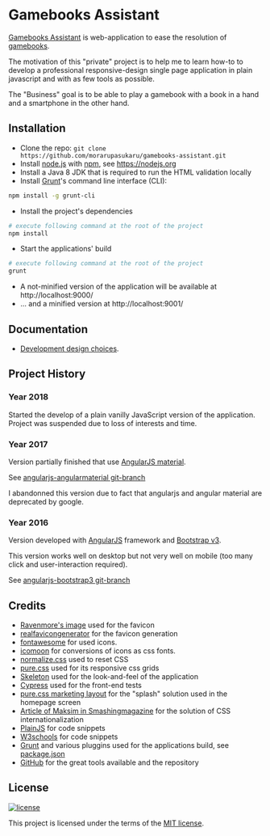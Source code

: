# Gamebooks Assistant

[Gamebooks Assistant](http://morarupasukaru.github.io/gamebooks-assistant/) is web-application to ease the  resolution of [gamebooks](https://en.wikipedia.org/wiki/Gamebook).

The motivation of this "private" project is to help me to learn how-to to develop a professional responsive-design single page application in plain javascript and with as few tools as possible.

The "Business" goal is to be able to play a gamebook with a book in a hand and a smartphone in the other hand.


## Installation

- Clone the repo: `git clone https://github.com/morarupasukaru/gamebooks-assistant.git`
- Install [node.js](https://nodejs.org) with [npm](https://www.npmjs.com/), see https://nodejs.org
- Install a Java 8 JDK that is required to run the HTML validation locally
- Install [Grunt](https://gruntjs.com/)'s command line interface (CLI):
```bash
npm install -g grunt-cli
```
- Install the project's dependencies
```bash
# execute following command at the root of the project
npm install
```
- Start the applications' build
```bash
# execute following command at the root of the project
grunt
```
- A not-minified version of the application will be available at http://localhost:9000/ 
- ... and a minified version at http://localhost:9001/


## Documentation

- [Development design choices](documentation/DESIGN.md).


## Project History

### Year 2018

Started the develop of a plain vanilly JavaScript version of the application. Project was suspended due to loss of interests and time.

### Year 2017

Version partially finished that use [AngularJS material](https://material.angularjs.org/latest/).

See [angularjs-angularmaterial git-branch](https://github.com/morarupasukaru/gamebooks-assistant/tree/abandoned-version/angularjs-angularmaterial)

I abandonned this version due to fact that angularjs and angular material are deprecated by google.


### Year 2016

Version developed with [AngularJS](https://angularjs.org/) framework and [Bootstrap v3](https://getbootstrap.com/docs/3.3/).
 
This version works well on desktop but not very well on mobile (too many click and user-interaction required).

See [angularjs-bootstrap3 git-branch](https://github.com/morarupasukaru/gamebooks-assistant/tree/abandoned-version/angularjs-bootstrap3)


## Credits

- [Ravenmore's image](//opengameart.org/content/fantasy-icon-pack-by-ravenmore-0) used for the favicon
- [realfavicongenerator](https://realfavicongenerator.net/) for the favicon generation
- [fontawesome](http://fontawesome.io) for used icons.
- [icomoon](https://icomoon.io/) for conversions of icons as css fonts.
- [normalize.css](https://necolas.github.io/normalize.css/) used to reset CSS
- [pure.css](https://purecss.io/) used for its responsive css grids
- [Skeleton](http://getskeleton.com/) used for the look-and-feel of the application
- [Cypress](https://www.cypress.io/) used for the front-end tests
- [pure.css marketing layout](https://purecss.io/layouts/marketing/) for the "splash" solution used in the homepage screen
- [Article of Maksim in Smashingmagazine](https://www.smashingmagazine.com/2014/06/css-driven-internationalization-in-javascript/) for the solution of CSS internationalization
- [PlainJS](https://plainjs.com/javascript/) for code snippets
- [W3schools](https://www.w3schools.com/) for code snippets
- [Grunt](https://gruntjs.com/) and various pluggins used for the applications build, see [package.json](/src/package.json)
- [GitHub](https://github.com/) for the great tools available and the repository


## License

[![license](https://img.shields.io/badge/license-MIT-green.svg)](https://github.com/morarupasukaru/gamebooks-assistant/blob/master/documentation/LICENSE.md)

This project is licensed under the terms of the [MIT license](documentation/LICENSE.md).